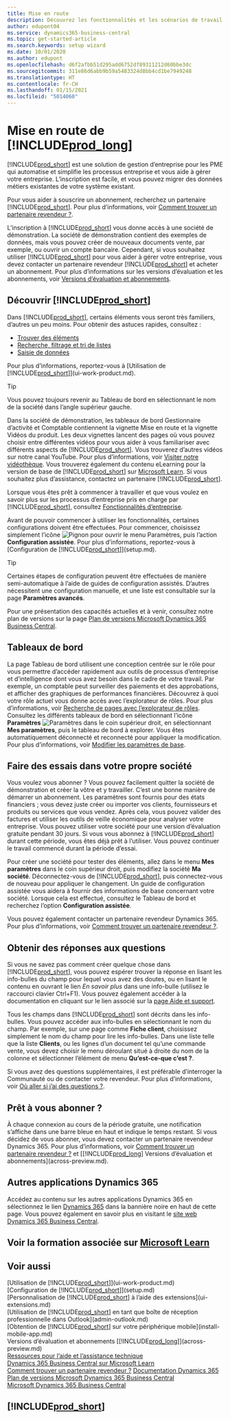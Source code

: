 ```yaml
---
title: Mise en route
description: Découvrez les fonctionnalités et les scénarios de travail de Business Central afin de bien démarrer.
author: edupont04
ms.service: dynamics365-business-central
ms.topic: get-started-article
ms.search.keywords: setup wizard
ms.date: 10/01/2020
ms.author: edupont
ms.openlocfilehash: d6f2afbb51d295add6752df89311212d60bbe3dc
ms.sourcegitcommit: 311e86d6abb9b59a5483324d8bb4cd1be7949248
ms.translationtype: HT
ms.contentlocale: fr-CH
ms.lasthandoff: 01/15/2021
ms.locfileid: "5014060"
---
```

# <a name="getting-started-with-prod_long"></a>Mise en route de [!INCLUDE[prod_long](includes/prod_long.md)]
[!INCLUDE[prod_short](includes/prod_short.md)] est une solution de gestion d’entreprise pour les PME qui automatise et simplifie les processus entreprise et vous aide à gérer votre entreprise. L’inscription est facile, et vous pouvez migrer des données métiers existantes de votre système existant.  

Pour vous aider à souscrire un abonnement, recherchez un partenaire [!INCLUDE[prod_short](includes/prod_short.md)]. Pour plus d’informations, voir [Comment trouver un partenaire revendeur ?](across-faq.md#findpartner).  

L’inscription à [!INCLUDE[prod_short](includes/prod_short.md)] vous donne accès à une société de démonstration. La société de démonstration contient des exemples de données, mais vous pouvez créer de nouveaux documents vente, par exemple, ou ouvrir un compte bancaire. Cependant, si vous souhaitez utiliser [!INCLUDE[prod_short](includes/prod_short.md)] pour vous aider à gérer votre entreprise, vous devez contacter un partenaire revendeur [!INCLUDE[prod_short](includes/prod_short.md)] et acheter un abonnement. Pour plus d’informations sur les versions d’évaluation et les abonnements, voir [Versions d’évaluation et abonnements](across-preview.md).  

## <a name="get-to-know-prod_short"></a>Découvrir [!INCLUDE[prod_short](includes/prod_short.md)]

Dans [!INCLUDE[prod_short](includes/prod_short.md)], certains éléments vous seront très familiers, d’autres un peu moins. Pour obtenir des astuces rapides, consultez :  

* [Trouver des éléments](ui-search.md)  
* [Recherche, filtrage et tri de listes](ui-enter-criteria-filters.md)  
* [Saisie de données](ui-enter-data.md)  

Pour plus d’informations, reportez-vous à [Utilisation de [!INCLUDE[prod_short](includes/prod_short.md)]](ui-work-product.md).  

> [!TIP]  
> Vous pouvez toujours revenir au Tableau de bord en sélectionnant le nom de la société dans l’angle supérieur gauche.

Dans la société de démonstration, les tableaux de bord Gestionnaire d’activité et Comptable contiennent la vignette Mise en route et la vignette Vidéos du produit. Les deux vignettes lancent des pages où vous pouvez choisir entre différentes vidéos pour vous aider à vous familiariser avec différents aspects de [!INCLUDE[prod_short](includes/prod_short.md)]. Vous trouverez d’autres vidéos sur notre canal YouTube. Pour plus d’informations, voir [Visiter notre vidéothèque](across-videos.md). Vous trouverez également du contenu eLearning pour la version de base de [!INCLUDE[prod_short](includes/prod_short.md)] sur [Microsoft Learn](/learn/dynamics365/business-central?WT.mc_id=dyn365bc_landingpage-docs). Si vous souhaitez plus d’assistance, contactez un partenaire [!INCLUDE[prod_short](includes/prod_short.md)].  

Lorsque vous êtes prêt à commencer à travailler et que vous voulez en savoir plus sur les processus d’entreprise pris en charge par [!INCLUDE[prod_short](includes/prod_short.md)], consultez [Fonctionnalités d’entreprise](across-business-functionality.md).

Avant de pouvoir commencer à utiliser les fonctionnalités, certaines configurations doivent être effectuées. Pour commencer, choisissez simplement l’icône ![Pignon pour ouvrir le menu Paramètres](media/ui-experience/settings_icon_small.png), puis l’action **Configuration assistée**. Pour plus d’informations, reportez-vous à [Configuration de [!INCLUDE[prod_short](includes/prod_short.md)]](setup.md).  

> [!TIP]
> Certaines étapes de configuration peuvent être effectuées de manière semi-automatique à l’aide de guides de configuration assistés. D’autres nécessitent une configuration manuelle, et une liste est consultable sur la page **Paramètres avancés**.

<!--Some Role Center pages provide a **Setup and Extensions** button. Here you have access to a list of assisted setup guides that can help you get started by setting selected areas up quickly. If an area is not covered by an assisted setup, choose the **Manual Setup** action to access setup pages where you can fill in setup fields for all areas manually. For more information, see also [Setting Up [!INCLUDE[prod_short](includes/prod_short.md)]](setup.md).  

> [!NOTE]
> The list of setup guides, extensions, and services that are available differ depending on the user experience you choose for your company. The **Essential** experience gives access to fewer than the **Premium** experience does. The first time you sign in, you use the Essential experience. For more information, see [Change Which Features are Displayed](ui-experiences.md).  -->

Pour une présentation des capacités actuelles et à venir, consultez notre plan de versions sur la page [Plan de versions Microsoft Dynamics 365 Business Central](https://go.microsoft.com/fwlink/?linkid=2047422).  

## <a name="the-role-centers"></a>Tableaux de bord
La page Tableau de bord utilisent une conception centrée sur le rôle pour vous permettre d’accéder rapidement aux outils de processus d’entreprise et d’intelligence dont vous avez besoin dans le cadre de votre travail. Par exemple, un comptable peut surveiller des paiements et des approbations, et afficher des graphiques de performances financières. Découvrez à quoi votre rôle actuel vous donne accès avec l’explorateur de rôles. Pour plus d’informations, voir [Recherche de pages avec l’explorateur de rôles](ui-role-explorer.md). Consultez les différents tableaux de bord en sélectionnant l’icône **Paramètres** ![Paramètres](media/ui-experience/settings_icon_small.png "Icône Paramètres du tableau de bord") dans le coin supérieur droit, en sélectionnant **Mes paramètres**, puis le tableau de bord à explorer. Vous êtes automatiquement déconnecté et reconnecté pour appliquer la modification. Pour plus d’informations, voir [Modifier les paramètres de base](ui-change-basic-settings.md).  

## <a name="trying-things-out-in-your-own-company"></a>Faire des essais dans votre propre société
Vous voulez vous abonner ? Vous pouvez facilement quitter la société de démonstration et créer la vôtre et y travailler. C’est une bonne manière de démarrer un abonnement. Les paramètres sont fournis pour des états financiers ; vous devez juste créer ou importer vos clients, fournisseurs et produits ou services que vous vendez. Après cela, vous pouvez valider des factures et utiliser les outils de veille économique pour analyser votre entreprise. Vous pouvez utiliser votre société pour une version d’évaluation gratuite pendant 30 jours. Si vous vous abonnez à [!INCLUDE[prod_short](includes/prod_short.md)] durant cette période, vous êtes déjà prêt à l’utiliser. Vous pouvez continuer le travail commencé durant la période d’essai.  

Pour créer une société pour tester des éléments, allez dans le menu **Mes paramètres** dans le coin supérieur droit, puis modifiez la société **Ma société**. Déconnectez-vous de [!INCLUDE[prod_short](includes/prod_short.md)], puis connectez-vous de nouveau pour appliquer le changement. Un guide de configuration assistée vous aidera à fournir des informations de base concernant votre société. Lorsque cela est effectué, consultez le Tableau de bord et recherchez l’option **Configuration assistée**.  

Vous pouvez également contacter un partenaire revendeur Dynamics 365. Pour plus d’informations, voir [Comment trouver un partenaire revendeur ?](across-faq.md#findpartner).  

## <a name="getting-answers-to-questions"></a>Obtenir des réponses aux questions

Si vous ne savez pas comment créer quelque chose dans [!INCLUDE[prod_short](includes/prod_short.md)], vous pouvez espérer trouver la réponse en lisant les info-bulles du champ pour lequel vous avez des doutes, ou en lisant le contenu en ouvrant le lien *En savoir plus* dans une info-bulle (utilisez le raccourci clavier Ctrl+F1). Vous pouvez également accéder à la documentation en cliquant sur le lien associé sur la [page Aide et support](product-help-and-support.md).  

Tous les champs dans [!INCLUDE[prod_short](includes/prod_short.md)] sont décrits dans les info-bulles. Vous pouvez accéder aux info-bulles en sélectionnant le nom du champ. Par exemple, sur une page comme **Fiche client**, choisissez simplement le nom du champ pour lire les info-bulles. Dans une liste telle que la liste **Clients**, ou les lignes d’un document tel qu’une commande vente, vous devez choisir le menu déroulant situé à droite du nom de la colonne et sélectionner l’élément de menu **Qu’est-ce-que c’est ?**.  

Si vous avez des questions supplémentaires, il est préférable d’interroger la Communauté ou de contacter votre revendeur. Pour plus d’informations, voir [Où aller si j’ai des questions ?](across-faq.md#where-do-i-go-if-i-have-questions).  

## <a name="ready-to-subscribe"></a>Prêt à vous abonner ?

À chaque connexion au cours de la période gratuite, une notification s’affiche dans une barre bleue en haut et indique le temps restant. Si vous décidez de vous abonner, vous devez contacter un partenaire revendeur Dynamics 365. Pour plus d’informations, voir [Comment trouver un partenaire revendeur ?](across-faq.md#findpartner) et [[!INCLUDE[prod_long](includes/prod_long.md)] Versions d’évaluation et abonnements](across-preview.md).  

## <a name="other-dynamics-365-apps"></a>Autres applications Dynamics 365
Accédez au contenu sur les autres applications Dynamics 365 en sélectionnez le lien [Dynamics 365](/dynamics365/) dans la bannière noire en haut de cette page. Vous pouvez également en savoir plus en visitant le [site web Dynamics 365 Business Central](https://dynamics.microsoft.com/business-central/overview/).  

## <a name="see-related-training-at-microsoft-learn"></a>Voir la formation associée sur [Microsoft Learn](/learn/paths/get-started-dynamics-365-business-central/)

## <a name="see-also"></a>Voir aussi

[Utilisation de [!INCLUDE[prod_short](includes/prod_short.md)]](ui-work-product.md)  
[Configuration de [!INCLUDE[prod_short](includes/prod_short.md)]](setup.md)  
[Personnalisation de [!INCLUDE[prod_short](includes/prod_short.md)] à l’aide des extensions](ui-extensions.md)  
[Utilisation de [!INCLUDE[prod_short](includes/prod_short.md)] en tant que boîte de réception professionnelle dans Outlook](admin-outlook.md)  
[Obtention de [!INCLUDE[prod_short](includes/prod_short.md)] sur votre périphérique mobile](install-mobile-app.md)  
Versions d’évaluation et abonnements [[!INCLUDE[prod_long](includes/prod_long.md)]](across-preview.md)  
[Ressources pour l’aide et l’assistance technique](product-help-and-support.md)  
[Dynamics 365 Business Central sur Microsoft Learn](/learn/dynamics365/business-central?WT.mc_id=dyn365bc_landingpage-docs)  
[Comment trouver un partenaire revendeur ?](across-faq.md#findpartner)
[Documentation Dynamics 365](/dynamics365/)  
[Plan de versions Microsoft Dynamics 365 Business Central](https://go.microsoft.com/fwlink/?linkid=2047422)  
[Microsoft Dynamics 365 Business Central](https://go.microsoft.com/fwlink/?linkid=828707)  

## [!INCLUDE[prod_short](includes/free_trial_md.md)]
